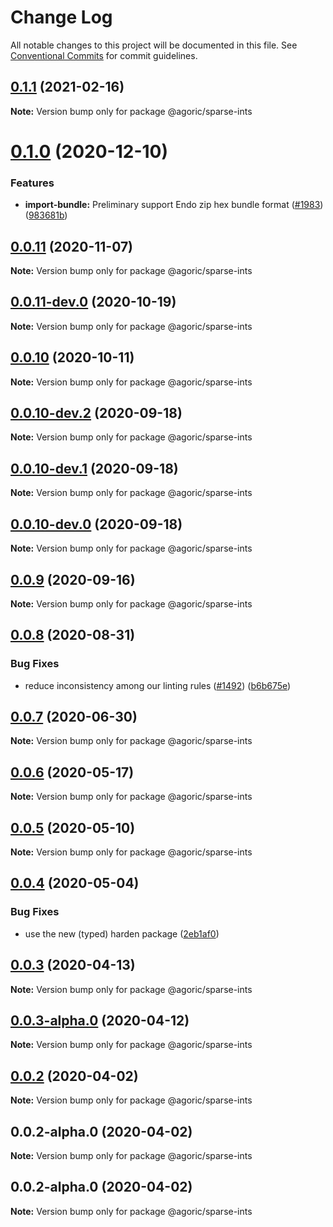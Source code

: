 # Change Log

All notable changes to this project will be documented in this file.
See [Conventional Commits](https://conventionalcommits.org) for commit guidelines.

## [0.1.1](https://github.com/Agoric/agoric-sdk/compare/@agoric/sparse-ints@0.1.0...@agoric/sparse-ints@0.1.1) (2021-02-16)

**Note:** Version bump only for package @agoric/sparse-ints





# [0.1.0](https://github.com/Agoric/agoric-sdk/compare/@agoric/sparse-ints@0.0.11...@agoric/sparse-ints@0.1.0) (2020-12-10)


### Features

* **import-bundle:** Preliminary support Endo zip hex bundle format ([#1983](https://github.com/Agoric/agoric-sdk/issues/1983)) ([983681b](https://github.com/Agoric/agoric-sdk/commit/983681bfc4bf512b6bd90806ed9220cd4fefc13c))





## [0.0.11](https://github.com/Agoric/agoric-sdk/compare/@agoric/sparse-ints@0.0.11-dev.0...@agoric/sparse-ints@0.0.11) (2020-11-07)

**Note:** Version bump only for package @agoric/sparse-ints





## [0.0.11-dev.0](https://github.com/Agoric/agoric-sdk/compare/@agoric/sparse-ints@0.0.10...@agoric/sparse-ints@0.0.11-dev.0) (2020-10-19)

**Note:** Version bump only for package @agoric/sparse-ints





## [0.0.10](https://github.com/Agoric/agoric-sdk/compare/@agoric/sparse-ints@0.0.10-dev.2...@agoric/sparse-ints@0.0.10) (2020-10-11)

**Note:** Version bump only for package @agoric/sparse-ints





## [0.0.10-dev.2](https://github.com/Agoric/agoric-sdk/compare/@agoric/sparse-ints@0.0.10-dev.1...@agoric/sparse-ints@0.0.10-dev.2) (2020-09-18)

**Note:** Version bump only for package @agoric/sparse-ints





## [0.0.10-dev.1](https://github.com/Agoric/agoric-sdk/compare/@agoric/sparse-ints@0.0.10-dev.0...@agoric/sparse-ints@0.0.10-dev.1) (2020-09-18)

**Note:** Version bump only for package @agoric/sparse-ints





## [0.0.10-dev.0](https://github.com/Agoric/agoric-sdk/compare/@agoric/sparse-ints@0.0.9...@agoric/sparse-ints@0.0.10-dev.0) (2020-09-18)

**Note:** Version bump only for package @agoric/sparse-ints





## [0.0.9](https://github.com/Agoric/agoric-sdk/compare/@agoric/sparse-ints@0.0.8...@agoric/sparse-ints@0.0.9) (2020-09-16)

**Note:** Version bump only for package @agoric/sparse-ints





## [0.0.8](https://github.com/Agoric/agoric-sdk/compare/@agoric/sparse-ints@0.0.7...@agoric/sparse-ints@0.0.8) (2020-08-31)


### Bug Fixes

* reduce inconsistency among our linting rules ([#1492](https://github.com/Agoric/agoric-sdk/issues/1492)) ([b6b675e](https://github.com/Agoric/agoric-sdk/commit/b6b675e2de110e2af19cad784a66220cab21dacf))





## [0.0.7](https://github.com/Agoric/agoric-sdk/compare/@agoric/sparse-ints@0.0.6...@agoric/sparse-ints@0.0.7) (2020-06-30)

**Note:** Version bump only for package @agoric/sparse-ints





## [0.0.6](https://github.com/Agoric/agoric-sdk/compare/@agoric/sparse-ints@0.0.5...@agoric/sparse-ints@0.0.6) (2020-05-17)

**Note:** Version bump only for package @agoric/sparse-ints





## [0.0.5](https://github.com/Agoric/agoric-sdk/compare/@agoric/sparse-ints@0.0.4...@agoric/sparse-ints@0.0.5) (2020-05-10)

**Note:** Version bump only for package @agoric/sparse-ints





## [0.0.4](https://github.com/Agoric/agoric-sdk/compare/@agoric/sparse-ints@0.0.3...@agoric/sparse-ints@0.0.4) (2020-05-04)


### Bug Fixes

* use the new (typed) harden package ([2eb1af0](https://github.com/Agoric/agoric-sdk/commit/2eb1af08fe3967629a3ce165752fd501a5c85a96))





## [0.0.3](https://github.com/Agoric/agoric-sdk/compare/@agoric/sparse-ints@0.0.3-alpha.0...@agoric/sparse-ints@0.0.3) (2020-04-13)

**Note:** Version bump only for package @agoric/sparse-ints





## [0.0.3-alpha.0](https://github.com/Agoric/agoric-sdk/compare/@agoric/sparse-ints@0.0.2...@agoric/sparse-ints@0.0.3-alpha.0) (2020-04-12)

**Note:** Version bump only for package @agoric/sparse-ints





## [0.0.2](https://github.com/Agoric/agoric-sdk/compare/@agoric/sparse-ints@0.0.2-alpha.0...@agoric/sparse-ints@0.0.2) (2020-04-02)

**Note:** Version bump only for package @agoric/sparse-ints





## 0.0.2-alpha.0 (2020-04-02)

**Note:** Version bump only for package @agoric/sparse-ints





## 0.0.2-alpha.0 (2020-04-02)

**Note:** Version bump only for package @agoric/sparse-ints
